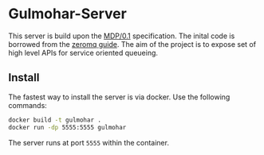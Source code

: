 # Gulmohar-Server

This server is build upon the [MDP/0.1](https://rfc.zeromq.org/spec/7/) specification. The inital code is borrowed from the [zeromq guide](http://zguide.zeromq.org/page:chapter4#toc12). The aim of the project is to expose set of high level APIs for service oriented queueing.

## Install
The fastest way to install the server is via docker. Use the following commands:
```bash
docker build -t gulmohar .
docker run -dp 5555:5555 gulmohar
```

The server runs at port `5555` within the container.
